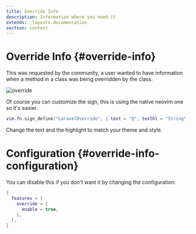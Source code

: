 ```yaml
---
title: Override Info
description: Information where you need it
extends: _layouts.documentation
section: content
---
```


# Override Info {#override-info}

This was requested by the community, a user wanted to have information when a method in a class
was being overridden by the class.

![override](/assets/img/override_info.png)

Of course you can customize the sign, this is using the native neovim one so it's easier.

```lua
vim.fn.sign_define("LaravelOverride", { text = "@", texthl = "String" })

```

Change the text and the highlight to match your theme and style.

# Configuration {#override-info-configuration}

You can disable this if you don't want it by changing the configuration:
```lua
{
  features = {
    override = {
      enable = true,
    },
  },
}
```
